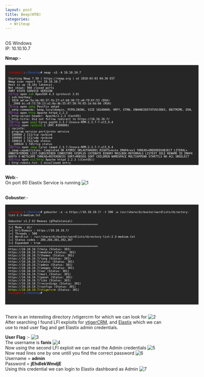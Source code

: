 ```yaml
---
layout: post
title: Beep(HTB)
categories:
  - Writeup
---
```


<br>OS Windows
<br>IP: 10.10.10.7

**Nmap**:-
<font size="1">
<div style="height:300px;width:600px;overflow:auto;background-color:#262626;color:White;scrollbar-base-color:gold;font-family:monospace;padding:10px;">

<p><font color="red">root@kali</font>:<font color="RoyalBlue">~/Desktop</font># nmap -sS -A 10.10.10.7</p>

<p>Starting Nmap 7.50 ( https://nmap.org ) at 2018-03-03 04:36 EST
<br>Nmap scan report for 10.10.10.7
<br>Host is up (0.16s latency).
<br>Not shown: 988 closed ports
<br>PORT      STATE SERVICE    VERSION
<br><font color="BB69EC">22/tcp</font>    open  <font color="53E100">ssh</font>         OpenSSH 4.3 (protocol 2.0)
<br>| ssh-hostkey: 
<br>|   1024 ad:ee:5a:bb:69:37:fb:27:af:b8:30:72:a0:f9:6f:53 (DSA)
<br>|_  2048 bc:c6:73:59:13:a1:8a:4b:55:07:50:f6:65:1d:6d:0d (RSA)
<br><font color="BB69EC">25/tcp</font>    open  <font color="53E100">smtp</font>        Postfix smtpd
<br>|_smtp-commands: beep.localdomain, PIPELINING, SIZE 10240000, VRFY, ETRN, ENHANCEDSTATUSCODES, 8BITMIME, DSN, 
<br><font color="BB69EC">80/tcp</font>    open  <font color="53E100">http</font>        Apache httpd 2.2.3
<br>|_http-server-header: Apache/2.2.3 (CentOS)
<br>|_http-title: Did not follow redirect to https://10.10.10.7/
<br><font color="BB69EC">110/tcp</font>   open  <font color="53E100">pop3</font>        Cyrus pop3d 2.3.7-Invoca-RPM-2.3.7-7.el5_6.4
<br><font color="BB69EC">111/tcp</font>   open  <font color="53E100">rpcbind</font>     2 (RPC #100000)
<br>| rpcinfo: 
<br>|   program version   port/proto  service
<br>|   100000  2            111/tcp  rpcbind
<br>|   100000  2            111/udp  rpcbind
<br>|   100024  1            742/udp  status
<br>|_  100024  1            745/tcp  status
<br><font color="BB69EC">143/tcp</font>   open  <font color="53E100">imap</font>       Cyrus imapd 2.3.7-Invoca-RPM-2.3.7-7.el5_6.4
<br>|_imap-capabilities: Completed OK ATOMIC URLAUTHA0001 RIGHTS=kxte IMAP4rev1 THREAD=ORDEREDSUBJECT LITERAL+ ANNOTATEMORE LIST-SUBSCRIBED CONDSTORE UIDPLUS CATENATE BINARY MAILBOX-REFERRALS LISTEXT IDLE RENAME ID IMAP4 QUOTA X-NETSCAPE THREAD=REFERENCES SORT=MODSEQ SORT CHILDREN NAMESPACE MULTIAPPEND STARTTLS NO ACL UNSELECT
<br><font color="BB69EC">443/tcp</font>   open  <font color="53E100">ssl/http</font>   Apache httpd 2.2.3 ((CentOS))
<br>| http-robots.txt: 1 disallowed entry 
<br>|_/
<br>|_http-server-header: Apache/2.2.3 (CentOS)
<br>|_http-title: Elastix - Login page
<br>| ssl-cert: Subject: commonName=localhost.localdomain/organizationName=SomeOrganization/stateOrProvinceName=SomeState/countryName=--
<br>| Not valid before: 2017-04-07T08:22:08
<br>|_Not valid after:  2018-04-07T08:22:08
<br>|_ssl-date: 2018-03-03T09:21:37+00:00; -19m56s from scanner time.
<br><font color="BB69EC">993/tcp</font>   open  <font color="53E100">ssl/imap</font>   Cyrus imapd
<br>|_imap-capabilities: CAPABILITY
<br><font color="BB69EC">995/tcp</font>   open  <font color="53E100">pop3</font>Cyrus pop3d
<br><font color="BB69EC">3306/tcp</font>  open  <font color="53E100">mysql</font>      MySQL (unauthorized)
<br><font color="BB69EC">4445/tcp</font>  open  <font color="53E100">upnotifyp?</font>
<br><font color="BB69EC">10000/tcp</font> open  <font color="53E100">http</font>       MiniServ 1.570 (Webmin httpd)
<br>|_http-server-header: MiniServ/1.570
<br>|_http-title: Site doesn't have a title (text/html; Charset=iso-8859-1).
No exact OS matches for host (If you know what OS is running on it, see https://nmap.org/submit/ ).
TCP/IP fingerprint:
<br>OS:SCAN(V=7.50%E=4%D=3/3%OT=22%CT=1%CU=41868%PV=Y%DS=2%DC=T%G=Y%TM=5A9A6E1C
<br>OS:%P=i686-pc-linux-gnu)SEQ(SP=CB%GCD=2%ISR=CD%TI=Z%CI=Z%II=I%TS=A)SEQ(SP=C
<br>OS:B%GCD=1%ISR=CC%TI=Z%CI=Z%TS=A)OPS(O1=M54DST11NW7%O2=M54DST11NW7%O3=M54DN
<br>OS:NT11NW7%O4=M54DST11NW7%O5=M54DST11NW7%O6=M54DST11)WIN(W1=16A0%W2=16A0%W3
<br>OS:=16A0%W4=16A0%W5=16A0%W6=16A0)ECN(R=Y%DF=Y%T=40%W=16D0%O=M54DNNSNW7%CC=N
<br>OS:%Q=)T1(R=Y%DF=Y%T=40%S=O%A=S+%F=AS%RD=0%Q=)T2(R=N)T3(R=Y%DF=Y%T=40%W=16A
<br>OS:0%S=O%A=S+%F=AS%O=M54DST11NW7%RD=0%Q=)T4(R=Y%DF=Y%T=40%W=0%S=A%A=Z%F=R%O
<br>OS:=%RD=0%Q=)T5(R=Y%DF=Y%T=40%W=0%S=Z%A=S+%F=AR%O=%RD=0%Q=)T6(R=Y%DF=Y%T=40
<br>OS:%W=0%S=A%A=Z%F=R%O=%RD=0%Q=)T7(R=Y%DF=Y%T=40%W=0%S=Z%A=S+%F=AR%O=%RD=0%Q
<br>OS:=)U1(R=Y%DF=N%T=40%IPL=164%UN=0%RIPL=G%RID=G%RIPCK=G%RUCK=G%RUD=G)IE(R=Y
<br>OS:%DFI=N%T=40%CD=S) </p>

<p>Network Distance: 2 hops
<br>Service Info: Hosts:  beep.localdomain, 127.0.0.1, example.com</p>

<p>Host script results:
<br>|_clock-skew: mean: -19m56s, deviation: 0s, median: -19m56s</p>

<p>TRACEROUTE (using port 199/tcp)
<br>HOP RTT       ADDRESS
<br>1   167.17 ms 10.10.14.1
<br>2   167.42 ms 10.10.10.7</p>

<p>OS and Service detection performed. Please report any incorrect results at https://nmap.org/submit/ .
<br>Nmap done: 1 IP address (1 host up) scanned in 390.20 seconds
<br><font color="red">root@kali</font>:<font color="RoyalBlue">~/Desktop</font># </p>

</div>
</font>

<br>**Web**:-
<br>On port 80 Elastix Service is running
![1](https://teckk2.github.io/assets/images/Beep/1.JPG)

<br>**Gobuster**:-
<font size="1">
<div style="height:300px;width:600px;overflow:auto;background-color:#262626;color:White;scrollbar-base-color:gold;font-family:monospace;padding:10px;">

<p><font color="red">root@kali</font>:<font color="RoyalBlue">~/Desktop</font># gobuster -e -u https://10.10.10.7/ -t 500 -w /usr/share/dirbuster/wordlists/directory-list-2.3-medium.txt </p>

<p>Gobuster v1.2                OJ Reeves (@TheColonial)
<br>=====================================================
<br>[+] Mode         : dir
<br>[+] Url/Domain   : https://10.10.10.7/
<br>[+] Threads      : 500
<br>[+] Wordlist     : /usr/share/dirbuster/wordlists/directory-list-2.3-medium.txt
<br>[+] Status codes : 200,204,301,302,307
<br>[+] Expanded     : true
<br>=====================================================
<br>https://10.10.10.7/help (Status: 301)
<br>https://10.10.10.7/modules (Status: 301)
<br>https://10.10.10.7/themes (Status: 301)
<br>https://10.10.10.7/lang (Status: 301)
<br>https://10.10.10.7/static (Status: 301)
<br>https://10.10.10.7/admin (Status: 301)
<br>https://10.10.10.7/images (Status: 301)
<br>https://10.10.10.7/var (Status: 301)
<br>https://10.10.10.7/mail (Status: 301)
<br>https://10.10.10.7/panel (Status: 301)
<br>https://10.10.10.7/libs (Status: 301)
<br>https://10.10.10.7/recordings (Status: 301)
<br>https://10.10.10.7/configs (Status: 301)
<br><font color="ffff00">https://10.10.10.7/vtigercrm</font> (Status: 301)
<br><font color="red">root@kali</font>:<font color="RoyalBlue">~/Desktop</font># </p>

</div>
</font>

<br>There is an interesting directory /vtigercrm for which we can look for
![2](https://teckk2.github.io/assets/images/Beep/2.JPG)
<br>After searching I found LFI exploits for [vtigerCRM](https://www.exploit-db.com/exploits/18770/), and [Elastix](https://www.exploit-db.com/exploits/37637/) which we can use to read user flag and get Elastix admin credentials.

**User Flag** :-
![3](https://teckk2.github.io/assets/images/Beep/3.JPG)
<br>The username is **fanis**
![4](https://teckk2.github.io/assets/images/Beep/4.JPG)
<br>Now using the second LFI exploit we can read the Admin credentials
![5](https://teckk2.github.io/assets/images/Beep/5.JPG)
<br>Now read lines one by one untill you find the correct password
![6](https://teckk2.github.io/assets/images/Beep/6.JPG)
<br>Username = **admin**
<br>Password = **jEhdIekWmdjE**
<br>Using this credential we can login to Elastix dashboard as Admin
![7](https://teckk2.github.io/assets/images/Beep/7.JPG)










